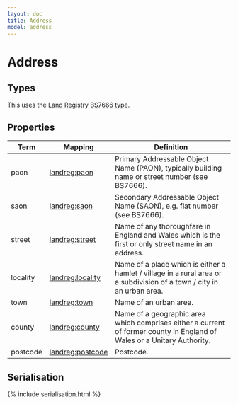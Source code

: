 ```yaml
---
layout: doc
title: Address
model: address
---
```


# Address

## Types

This uses the [Land Registry BS7666 type](http://landregistry.data.gov.uk/def/common/BS7666Address).


## Properties

Term     | Mapping | Definition
---------|---------|-----------
paon | [landreg:paon](http://landregistry.data.gov.uk/def/common/paon) | Primary Addressable Object Name (PAON), typically building name or street number (see BS7666).
saon | [landreg:saon](http://landregistry.data.gov.uk/def/common/saon) | Secondary Addressable Object Name (SAON), e.g. flat number (see BS7666).
street | [landreg:street](http://landregistry.data.gov.uk/def/common/street) | Name of any thoroughfare in England and Wales which is the first or only street name in an address.
locality | [landreg:locality](http://landregistry.data.gov.uk/def/common/locality) | Name of a place which is either a hamlet / village in a rural area or a subdivision of a town / city in an urban area.
town | [landreg:town](http://landregistry.data.gov.uk/def/common/town) | Name of an urban area.
county | [landreg:county](http://landregistry.data.gov.uk/def/common/county) | Name of a geographic area which comprises either a current of former county in England of Wales or a Unitary Authority. 
postcode | [landreg:postcode](http://landregistry.data.gov.uk/def/common/postcode) | Postcode.


## Serialisation

{% include serialisation.html %}

